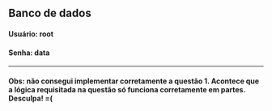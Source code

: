 ## Banco de dados 

#### Usuário: root
#### Senha: data

-------------------------------------------------------------------------------------------------------------------------------------------------------------------------

#### Obs: não consegui implementar corretamente a questão 1. Acontece que a lógica requisitada na questão só funciona corretamente em partes. Desculpa! =(
